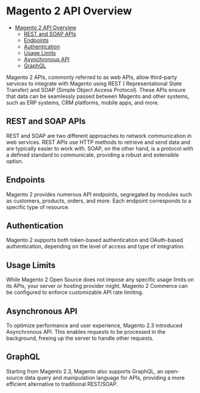 # Magento 2 API Overview

- [Magento 2 API Overview](#magento-2-api-overview)
    * [REST and SOAP APIs](#rest-and-soap-apis)
    * [Endpoints](#endpoints)
    * [Authentication](#authentication)
    * [Usage Limits](#usage-limits)
    * [Asynchronous API](#asynchronous-api)
    * [GraphQL](#graphql)

Magento 2 APIs, commonly referred to as web APIs, allow third-party services to integrate with Magento using REST (
Representational State Transfer) and SOAP (Simple Object Access Protocol). These APIs ensure that data can be seamlessly
passed between Magento and other systems, such as ERP systems, CRM platforms, mobile apps, and more.

## REST and SOAP APIs

REST and SOAP are two different approaches to network communication in web services. REST APIs use HTTP methods to
retrieve and send data and are typically easier to work with. SOAP, on the other hand, is a protocol with a defined
standard to communicate, providing a robust and extensible option.

## Endpoints

Magento 2 provides numerous API endpoints, segregated by modules such as customers, products, orders, and more. Each
endpoint corresponds to a specific type of resource.

## Authentication

Magento 2 supports both token-based authentication and OAuth-based authentication, depending on the level of access and
type of integration.

## Usage Limits

While Magento 2 Open Source does not impose any specific usage limits on its APIs, your server or hosting provider
might. Magento 2 Commerce can be configured to enforce customizable API rate limiting.

## Asynchronous API

To optimize performance and user experience, Magento 2.3 introduced Asynchronous API. This enables requests to be
processed in the background, freeing up the server to handle other requests.

## GraphQL

Starting from Magento 2.3, Magento also supports GraphQL, an open-source data query and manipulation language for APIs,
providing a more efficient alternative to traditional REST/SOAP.
